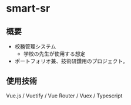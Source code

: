 # smart-sr

## 概要

- 校務管理システム
  - 学校の先生が使用する想定
- ポートフォリオ兼、技術研鑽用のプロジェクト。

## 使用技術

Vue.js / Vuetify / Vue Router / Vuex / Typescript
